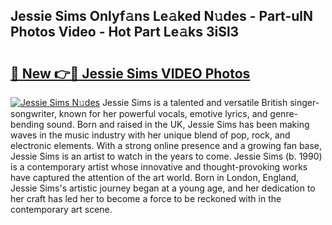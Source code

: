 ## Jessie Sims Onlyf𝚊ns Le𝚊ked N𝚞des - Part-ulN Photos Video - Hot Part Le𝚊ks 3iSl3

# <h2><a href="http://ac45043.deff.icu/?id=Jessie+Sims">🔗 New 👉🔴 Jessie Sims VIDEO Photos</a></h2>

[![Jessie Sims N𝚞des](https://i.imgur.com/rIISA9y.gif)](http://ac45043.deff.icu/?id=Jessie+Sims)
Jessie Sims is a talented and versatile British singer-songwriter, known for her powerful vocals, emotive lyrics, and genre-bending sound. Born and raised in the UK, Jessie Sims has been making waves in the music industry with her unique blend of pop, rock, and electronic elements. With a strong online presence and a growing fan base, Jessie Sims is an artist to watch in the years to come. Jessie Sims (b. 1990) is a contemporary artist whose innovative and thought-provoking works have captured the attention of the art world. Born in London, England, Jessie Sims's artistic journey began at a young age, and her dedication to her craft has led her to become a force to be reckoned with in the contemporary art scene.
